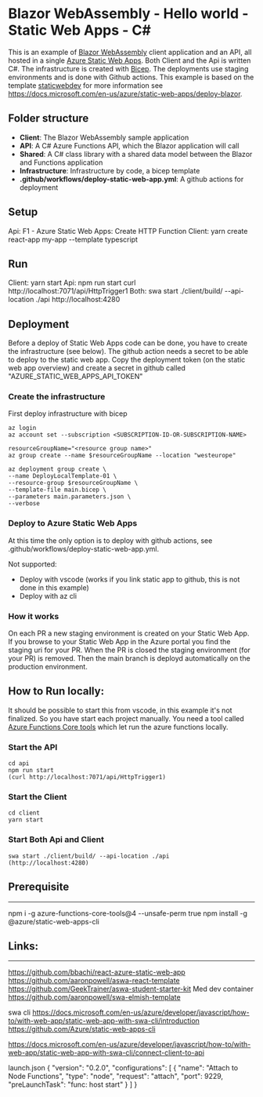 # Blazor WebAssembly - Hello world - Static Web Apps - C#

This is an example of [Blazor WebAssembly](https://docs.microsoft.com/en-us/aspnet/core/blazor/?view=aspnetcore-6.0#blazor-webassembly) client application and an API, all hosted in a single [Azure Static Web Apps](https://docs.microsoft.com/en-us/azure/static-web-apps/). Both Client and the Api is written C#. The infrastructure is created with [Bicep](https://docs.microsoft.com/en-us/azure/azure-resource-manager/bicep/). The deployments use staging environments and is done with Github actions. This example is based on the template [staticwebdev](https://github.com/staticwebdev/blazor-starter/generate) for more information see https://docs.microsoft.com/en-us/azure/static-web-apps/deploy-blazor.

## Folder structure

* **Client**: The Blazor WebAssembly sample application
* **API**:  A C# Azure Functions API, which the Blazor application will call
* **Shared**: A C# class library with a shared data model between the Blazor and Functions application
* **Infrastructure**: Infrastructure by code, a bicep template
* **.github/workflows/deploy-static-web-app.yml**: A github actions for deployment

Setup
-----
Api:
    F1 - Azure Static Web Apps: Create HTTP Function
Client:
    yarn create react-app my-app --template typescript

Run
---
Client:
    yarn start
Api:
    npm run start
    curl http://localhost:7071/api/HttpTrigger1
Both:
    swa start ./client/build/ --api-location ./api
    http://localhost:4280

## Deployment
Before a deploy of Static Web Apps code can be done, you have to create the infrastructure (see below). The github action needs a secret to be able to deploy to the static web app. Copy the deployment token (on the static web app overview) and create a secret in github called "AZURE_STATIC_WEB_APPS_API_TOKEN"

### Create the infrastructure

First deploy infrastructure with bicep

```
az login
az account set --subscription <SUBSCRIPTION-ID-OR-SUBSCRIPTION-NAME>

resourceGroupName="<resource group name>"
az group create --name $resourceGroupName --location "westeurope"

az deployment group create \
--name DeployLocalTemplate-01 \
--resource-group $resourceGroupName \
--template-file main.bicep \
--parameters main.parameters.json \
--verbose
```

### Deploy to Azure Static Web Apps

At this time the only option is to deploy with github actions, see .github/workflows/deploy-static-web-app.yml.

Not supported:
* Deploy with vscode (works if you link static app to github, this is not done in this example)
* Deploy with az cli

### How it works
On each PR a new staging environment is created on your Static Web App. If you browse to your Static Web App in the Azure portal you find the staging uri for your PR. When the PR is closed the staging environment (for your PR) is removed. Then the main branch is deployd automatically on the production environment.

## How to Run locally:
It should be possible to start this from vscode, in this example it's not finalized. So you have start each project manually. You need a tool called [Azure Functions Core tools](https://docs.microsoft.com/en-us/azure/azure-functions/functions-run-local?tabs=v4%2Clinux%2Ccsharp%2Cportal%2Cbash%2Ckeda)
which let run the azure functions locally.
 
### Start the API
```
cd api
npm run start
(curl http://localhost:7071/api/HttpTrigger1)
```

### Start the Client
```
cd client
yarn start
```

### Start Both Api and Client
```
swa start ./client/build/ --api-location ./api
(http://localhost:4280)
```

## Prerequisite
------------
npm i -g azure-functions-core-tools@4 --unsafe-perm true
npm install -g @azure/static-web-apps-cli

## Links:

--------------------------------------------------------------------

https://github.com/bbachi/react-azure-static-web-app
https://github.com/aaronpowell/aswa-react-template
https://github.com/GeekTrainer/aswa-student-starter-kit
Med dev container
https://github.com/aaronpowell/swa-elmish-template

swa cli
https://docs.microsoft.com/en-us/azure/developer/javascript/how-to/with-web-app/static-web-app-with-swa-cli/introduction
https://github.com/Azure/static-web-apps-cli


https://docs.microsoft.com/en-us/azure/developer/javascript/how-to/with-web-app/static-web-app-with-swa-cli/connect-client-to-api

launch.json
{
    "version": "0.2.0",
    "configurations": [
        {
            "name": "Attach to Node Functions",
            "type": "node",
            "request": "attach",
            "port": 9229,
            "preLaunchTask": "func: host start"
        }
    ]
}